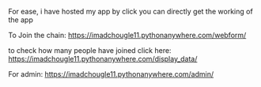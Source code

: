 For ease, i have hosted my app by click you can directly get the working of the app

To Join the chain: https://imadchougle11.pythonanywhere.com/webform/

to check how many people have joined click here: https://imadchougle11.pythonanywhere.com/display_data/

For admin: https://imadchougle11.pythonanywhere.com/admin/
